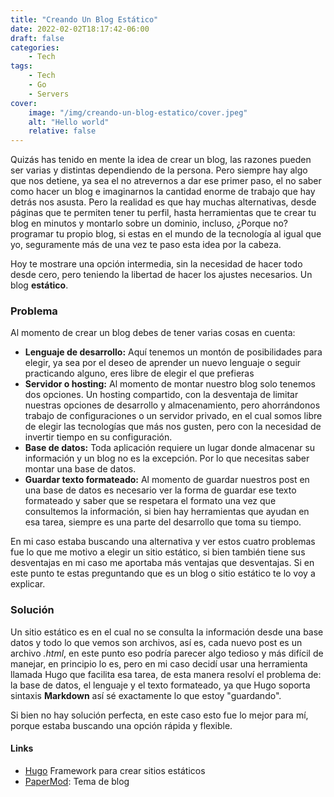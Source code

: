 ```yaml
---
title: "Creando Un Blog Estático"
date: 2022-02-02T18:17:42-06:00
draft: false
categories:
    - Tech
tags:
    - Tech
    - Go
    - Servers
cover:
    image: "/img/creando-un-blog-estatico/cover.jpeg"
    alt: "Hello world"    
    relative: false     
---
```


Quizás has tenido en mente la idea de crear un blog, las razones pueden ser varias y distintas dependiendo de la persona. Pero siempre hay algo que nos detiene, ya sea el no atrevernos a dar ese primer paso, el no saber como hacer un blog e imaginarnos la cantidad enorme de trabajo que hay detrás nos asusta. Pero la realidad es que hay muchas alternativas, desde páginas que te permiten tener tu perfil, hasta herramientas que te crear tu blog en minutos y montarlo sobre un dominio, incluso, ¿Porque no? programar tu propio blog, si estas en el mundo de la tecnología al igual que yo, seguramente más de una vez te paso esta idea por la cabeza.

Hoy te mostrare una opción intermedia, sin la necesidad de hacer todo desde cero, pero teniendo la libertad de hacer los ajustes necesarios. Un blog **estático**.

### Problema

Al momento de crear un blog debes de tener varias cosas en cuenta:

- **Lenguaje de desarrollo:** Aquí tenemos un montón de posibilidades para elegir, ya sea por el deseo de aprender un nuevo lenguaje o seguir practicando alguno, eres libre de elegir el que prefieras  
- **Servidor o hosting:** Al momento de montar nuestro blog solo tenemos dos opciones. Un hosting compartido, con la desventaja de limitar nuestras opciones de desarrollo y almacenamiento, pero ahorrándonos trabajo de configuraciones o un servidor privado, en el cual somos libre de elegir las tecnologías que más nos gusten, pero con la necesidad de invertir tiempo en su configuración.  
- **Base de datos:** Toda aplicación requiere un lugar donde almacenar su información y un blog no es la excepción. Por lo que necesitas saber montar una base de datos.
- **Guardar texto formateado:** Al momento de guardar nuestros post en una base de datos es necesario ver la forma de guardar ese texto formateado y saber que se respetara el formato una vez que consultemos la información, si bien hay herramientas que ayudan en esa tarea, siempre es una parte del desarrollo que toma su tiempo.

En mi caso estaba buscando una alternativa y ver estos cuatro problemas fue lo que me motivo a elegir un sitio estático, si bien también tiene sus desventajas en mi caso me aportaba más ventajas que desventajas. Si en este punto te estas preguntando que es un blog o sitio estático te lo voy a explicar. 

### Solución

Un sitio estático es en el cual no se consulta la información desde una base datos y todo lo que vemos son archivos, así es, cada nuevo post es un archivo *.html*, en este punto eso podría parecer algo tedioso y más difícil de manejar, en principio lo es, pero en mi caso decidí usar una herramienta llamada Hugo que facilita esa tarea, de esta manera resolví el problema de: la base de datos, el lenguaje y el texto formateado, ya que Hugo soporta sintaxis **Markdown** así sé exactamente lo que estoy "guardando".

Si bien no hay solución perfecta, en este caso esto fue lo mejor para mí, porque estaba buscando una opción rápida y flexible. 

#### Links 

- [Hugo](https://gohugo.io/) Framework para crear sitios estáticos
- [PaperMod](https://github.com/adityatelange/hugo-PaperMod/): Tema de blog

